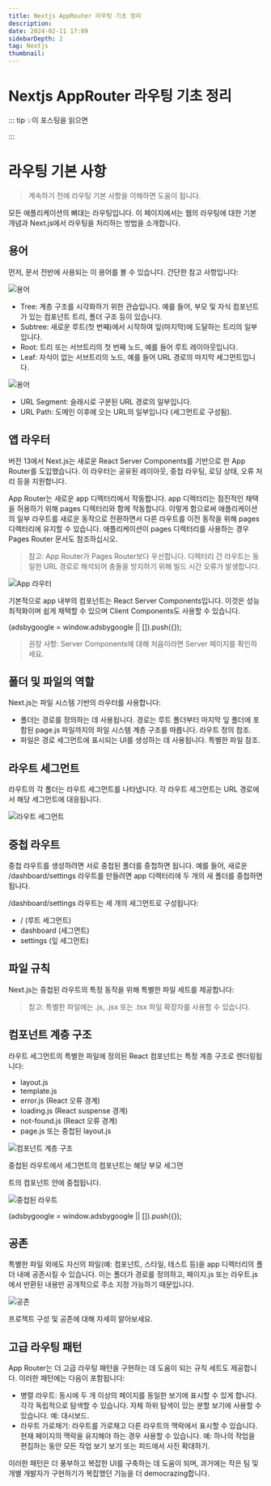 ```yaml
---
title: Nextjs AppRouter 라우팅 기초 정리
description:
date: 2024-02-11 17:09
sidebarDepth: 2
tag: Nextjs
thumbnail:
---
```


# Nextjs AppRouter 라우팅 기초 정리

::: tip 💡이 포스팅을 읽으면

:::

# 라우팅 기본 사항

> 계속하기 전에 라우팅 기본 사항을 이해하면 도움이 됩니다.

모든 애플리케이션의 뼈대는 라우팅입니다. 이 페이지에서는 웹의 라우팅에 대한 기본 개념과 Next.js에서 라우팅을 처리하는 방법을 소개합니다.

## 용어

먼저, 문서 전반에 사용되는 이 용어를 볼 수 있습니다. 간단한 참고 사항입니다:

![용어](./img/Fundamentals_0.png)

- Tree: 계층 구조를 시각화하기 위한 관습입니다. 예를 들어, 부모 및 자식 컴포넌트가 있는 컴포넌트 트리, 폴더 구조 등이 있습니다.
- Subtree: 새로운 루트(첫 번째)에서 시작하여 잎(마지막)에 도달하는 트리의 일부입니다.
- Root: 트리 또는 서브트리의 첫 번째 노드, 예를 들어 루트 레이아웃입니다.
- Leaf: 자식이 없는 서브트리의 노드, 예를 들어 URL 경로의 마지막 세그먼트입니다.

![용어](./img/Fundamentals_1.png)

- URL Segment: 슬래시로 구분된 URL 경로의 일부입니다.
- URL Path: 도메인 이후에 오는 URL의 일부입니다 (세그먼트로 구성됨).

## 앱 라우터

버전 13에서 Next.js는 새로운 React Server Components를 기반으로 한 App Router를 도입했습니다. 이 라우터는 공유된 레이아웃, 중첩 라우팅, 로딩 상태, 오류 처리 등을 지원합니다.

App Router는 새로운 app 디렉터리에서 작동합니다. app 디렉터리는 점진적인 채택을 허용하기 위해 pages 디렉터리와 함께 작동합니다. 이렇게 함으로써 애플리케이션의 일부 라우트를 새로운 동작으로 전환하면서 다른 라우트를 이전 동작을 위해 pages 디렉터리에 유지할 수 있습니다. 애플리케이션이 pages 디렉터리를 사용하는 경우 Pages Router 문서도 참조하십시오.

> 참고: App Router가 Pages Router보다 우선합니다. 디렉터리 간 라우트는 동일한 URL 경로로 해석되어 충돌을 방지하기 위해 빌드 시간 오류가 발생합니다.

![App 라우터](./img/Fundamentals_2.png)

기본적으로 app 내부의 컴포넌트는 React Server Components입니다. 이것은 성능 최적화이며 쉽게 채택할 수 있으며 Client Components도 사용할 수 있습니다.

<!-- ui-log 수평형 -->

<ins class="adsbygoogle"
     style="display:block"
     data-ad-client="ca-pub-4877378276818686"
     data-ad-slot="9743150776"
     data-ad-format="auto"
     data-full-width-responsive="true"></ins>
<component is="script">
(adsbygoogle = window.adsbygoogle || []).push({});
</component>

> 권장 사항: Server Components에 대해 처음이라면 Server 페이지를 확인하세요.

## 폴더 및 파일의 역할

Next.js는 파일 시스템 기반의 라우터를 사용합니다:

- 폴더는 경로를 정의하는 데 사용됩니다. 경로는 루트 폴더부터 마지막 잎 폴더에 포함된 page.js 파일까지의 파일 시스템 계층 구조를 따릅니다. 라우트 정의 참조.
- 파일은 경로 세그먼트에 표시되는 UI를 생성하는 데 사용됩니다. 특별한 파일 참조.

## 라우트 세그먼트

라우트의 각 폴더는 라우트 세그먼트를 나타냅니다. 각 라우트 세그먼트는 URL 경로에서 해당 세그먼트에 대응됩니다.

![라우트 세그먼트](./img/Fundamentals_3.png)

## 중첩 라우트

중첩 라우트를 생성하려면 서로 중첩된 폴더를 중첩하면 됩니다. 예를 들어, 새로운 /dashboard/settings 라우트를 만들려면 app 디렉터리에 두 개의 새 폴더를 중첩하면 됩니다.

/dashboard/settings 라우트는 세 개의 세그먼트로 구성됩니다:

- / (루트 세그먼트)
- dashboard (세그먼트)
- settings (잎 세그먼트)

## 파일 규칙

Next.js는 중첩된 라우트의 특정 동작을 위해 특별한 파일 세트를 제공합니다:

> 참고: 특별한 파일에는 .js, .jsx 또는 .tsx 파일 확장자를 사용할 수 있습니다.

## 컴포넌트 계층 구조

라우트 세그먼트의 특별한 파일에 정의된 React 컴포넌트는 특정 계층 구조로 렌더링됩니다:

- layout.js
- template.js
- error.js (React 오류 경계)
- loading.js (React suspense 경계)
- not-found.js (React 오류 경계)
- page.js 또는 중첩된 layout.js

![컴포넌트 계층 구조](./img/Fundamentals_4.png)

중첩된 라우트에서 세그먼트의 컴포넌트는 해당 부모 세그먼

트의 컴포넌트 안에 중첩됩니다.

![중첩된 라우트](./img/Fundamentals_5.png)

<!-- ui-log 수평형 -->

<ins class="adsbygoogle"
     style="display:block"
     data-ad-client="ca-pub-4877378276818686"
     data-ad-slot="9743150776"
     data-ad-format="auto"
     data-full-width-responsive="true"></ins>
<component is="script">
(adsbygoogle = window.adsbygoogle || []).push({});
</component>

## 공존

특별한 파일 외에도 자신의 파일(예: 컴포넌트, 스타일, 테스트 등)을 app 디렉터리의 폴더 내에 공존시킬 수 있습니다. 이는 폴더가 경로를 정의하고, 페이지.js 또는 라우트.js에서 반환된 내용만 공개적으로 주소 지정 가능하기 때문입니다.

![공존](./img/Fundamentals_6.png)

프로젝트 구성 및 공존에 대해 자세히 알아보세요.

## 고급 라우팅 패턴

App Router는 더 고급 라우팅 패턴을 구현하는 데 도움이 되는 규칙 세트도 제공합니다. 이러한 패턴에는 다음이 포함됩니다:

- 병렬 라우트: 동시에 두 개 이상의 페이지를 동일한 보기에 표시할 수 있게 합니다. 각각 독립적으로 탐색할 수 있습니다. 자체 하위 탐색이 있는 분할 보기에 사용할 수 있습니다. 예: 대시보드.
- 라우트 가로채기: 라우트를 가로채고 다른 라우트의 맥락에서 표시할 수 있습니다. 현재 페이지의 맥락을 유지해야 하는 경우 사용할 수 있습니다. 예: 하나의 작업을 편집하는 동안 모든 작업 보기 보기 또는 피드에서 사진 확대하기.

이러한 패턴은 더 풍부하고 복잡한 UI를 구축하는 데 도움이 되며, 과거에는 작은 팀 및 개별 개발자가 구현하기가 복잡했던 기능을 더 democrazing합니다.
